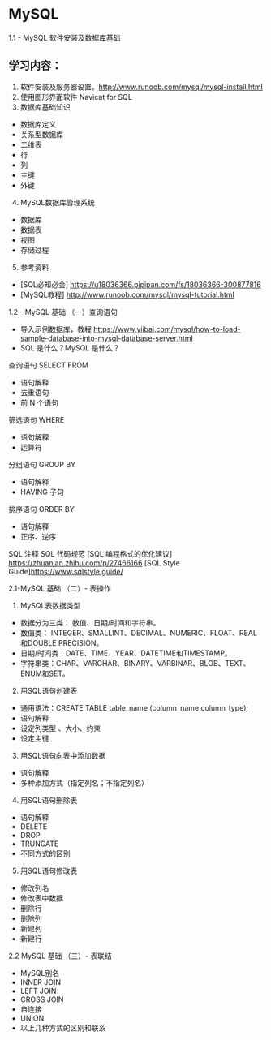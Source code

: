 # MySQL
1.1 - MySQL 软件安装及数据库基础
## 学习内容：
1. 软件安装及服务器设置。http://www.runoob.com/mysql/mysql-install.html
2. 使用图形界面软件 Navicat for SQL
3. 数据库基础知识
- 数据库定义
- 关系型数据库
- 二维表
- 行
- 列
- 主键
- 外键
4. MySQL数据库管理系统
- 数据库
- 数据表
- 视图
- 存储过程
5. 参考资料
- [SQL必知必会] https://u18036366.pipipan.com/fs/18036366-300877816
- [MySQL教程] http://www.runoob.com/mysql/mysql-tutorial.html


1.2 - MySQL 基础 （一）查询语句
- 导入示例数据库，教程 https://www.yiibai.com/mysql/how-to-load-sample-database-into-mysql-database-server.html
- SQL 是什么？MySQL 是什么？

查询语句 SELECT FROM 
- 语句解释
- 去重语句
- 前 N 个语句

筛选语句 WHERE 
- 语句解释
- 运算符

分组语句 GROUP BY
- 语句解释
-  HAVING 子句

排序语句 ORDER BY 
- 语句解释
- 正序、逆序

SQL 注释
SQL 代码规范
[SQL 编程格式的优化建议] https://zhuanlan.zhihu.com/p/27466166
[SQL Style Guide]https://www.sqlstyle.guide/


2.1-MySQL 基础 （二）- 表操作
1. MySQL表数据类型
- 数据分为三类： 数值、日期/时间和字符串。
- 数值类： INTEGER、SMALLINT、DECIMAL、NUMERIC、FLOAT、REAL和DOUBLE PRECISION。
- 日期/时间类：DATE、TIME、YEAR、DATETIME和TIMESTAMP。
- 字符串类：CHAR、VARCHAR、BINARY、VARBINAR、BLOB、TEXT、ENUM和SET。
2. 用SQL语句创建表
- 通用语法：CREATE TABLE table_name (column_name column_type);
-   语句解释
-   设定列类型 、大小、约束
-   设定主键
3. 用SQL语句向表中添加数据
-   语句解释
-   多种添加方式（指定列名；不指定列名）
4. 用SQL语句删除表
-   语句解释
-   DELETE
-   DROP
-   TRUNCATE
-   不同方式的区别
5. 用SQL语句修改表
-   修改列名
-   修改表中数据
-   删除行
-   删除列
-   新建列
-   新建行

2.2 MySQL 基础 （三）- 表联结

- MySQL别名
- INNER JOIN
- LEFT JOIN
- CROSS JOIN
- 自连接
- UNION
- 以上几种方式的区别和联系
